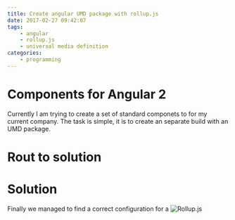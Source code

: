 ```yaml
---
title: Create angular UMD package with rollup.js
date: 2017-02-27 09:42:07
tags: 
    - angular
    - rollup.js
    - universal media definition
categories: 
    - programming
---
```


# Components for Angular 2 
Currently I am trying to create a set of standard componets to for my current company. The task is simple, it is to create an separate build with an UMD package.

# Rout to solution

# Solution 

Finally we managed to find a correct configuration for a ![Rollup.js](http://rollupjs.org)